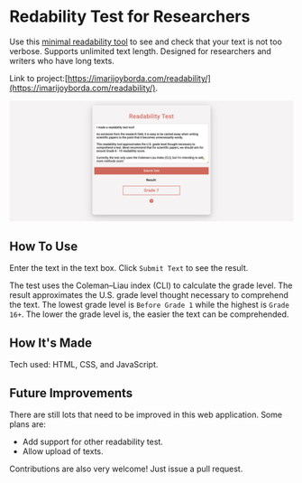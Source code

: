 # Redability Test for Researchers 

Use this [minimal readability tool](https://imarijoyborda.com/readability/) to see and check that your text is not too verbose. Supports unlimited text length. Designed for researchers and writers who have long texts. 

Link to project:[https://imarijoyborda.com/readability/](https://imarijoyborda.com/readability/). 

![Screenshot of Site - 1](assets/readme/readme-1.png)

## How To Use
Enter the text in the text box. Click  `Submit Text` to see the result. 

The test uses the Coleman–Liau index (CLI) to calculate the grade level. The result approximates the U.S. grade level thought necessary to comprehend the text. The lowest grade level is `Before Grade 1` while the highest is `Grade 16+`. The lower the grade level is, the easier the text can be comprehended.

## How It's Made
Tech used: HTML, CSS, and JavaScript.

## Future Improvements
There are still lots that need to be improved in this web application. Some plans are:
* Add support for other readability test.
* Allow upload of texts. 

Contributions are also very welcome! Just issue a pull request.